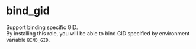 # bind_gid

Support binding specific GID.  
By installing this role, you will be able to bind GID specified by environment variable `BIND_GID`.  

